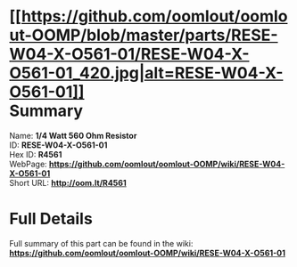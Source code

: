 
[[https://github.com/oomlout/oomlout-OOMP/blob/master/parts/RESE-W04-X-O561-01/RESE-W04-X-O561-01_420.jpg|alt=RESE-W04-X-O561-01]]     
Summary
=================
  
Name: __1/4 Watt 560 Ohm Resistor__    
ID: __RESE-W04-X-O561-01__   
Hex ID: __R4561__   
WebPage: __https://github.com/oomlout/oomlout-OOMP/wiki/RESE-W04-X-O561-01__   
Short URL: __http://oom.lt/R4561__   

Full Details
==========================
Full summary of this part can be found in the wiki:   
__https://github.com/oomlout/oomlout-OOMP/wiki/RESE-W04-X-O561-01__    

